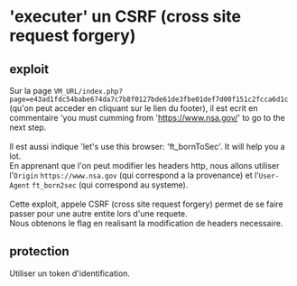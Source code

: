 # 'executer' un CSRF (cross site request forgery)

## exploit
Sur la page `VM_URL/index.php?page=e43ad1fdc54babe674da7c7b8f0127bde61de3fbe01def7d00f151c2fcca6d1c` (qu'on peut acceder en cliquant sur le lien du footer), il est ecrit en commentaire 'you must cumming from 'https://www.nsa.gov/' to go to the next step. \
 \
Il est aussi indique 'let's use this browser: 'ft_bornToSec'. It will help you a lot. \
En apprenant que l'on peut modifier les headers http, nous allons utiliser l'`Origin` `https://www.nsa.gov` (qui correspond a la provenance) et l'`User-Agent` `ft_born2sec` (qui correspond au systeme). \
 \
Cette exploit, appele CSRF (cross site request forgery) permet de se faire passer pour une autre entite lors d'une requete. \
Nous obtenons le flag en realisant la modification de headers necessaire.

## protection

Utiliser un token d'identification.

